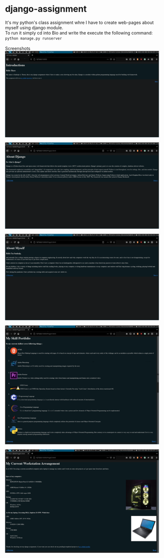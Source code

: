 # django-assignment
It's my python's class assignment whre I have to create web-pages about myself using django module.<br />
To run it simply cd into Bio and write the execute the following command:<br />
    ``python manage.py runserver``
<br />  
Screenshots
![Page-1](Page1.png)

![Page-2](Page2.png)

![Page-3](Page3.png)

![Page-4](Page4.png)

![Page-5](Page5.png)
